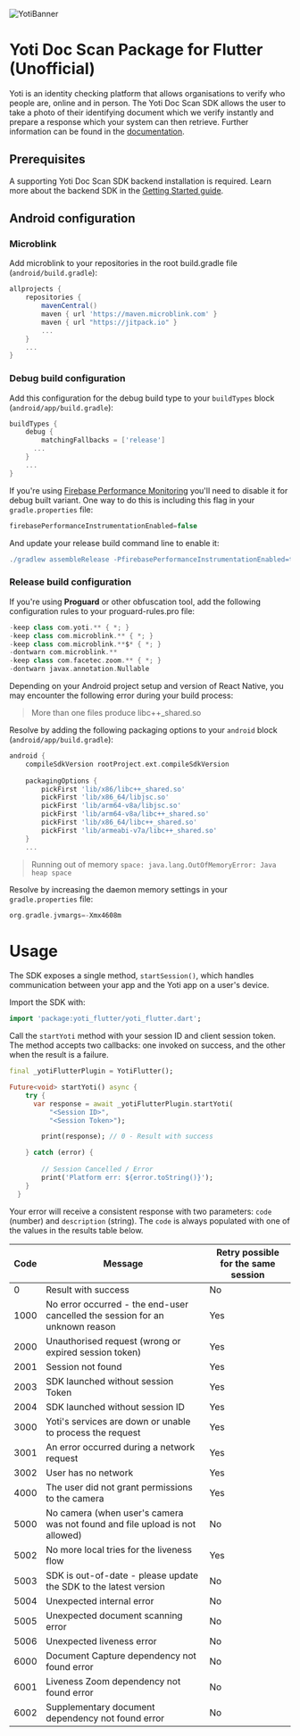 ![YotiBanner](./yoti_banner.png)

# Yoti Doc Scan Package for Flutter (Unofficial)

Yoti is an identity checking platform that allows organisations to verify who people are, online and in person. The Yoti Doc Scan SDK allows the user to take a photo of their identifying document which we verify instantly and prepare a response which your system can then retrieve. Further information can be found in the [documentation](https://developers.yoti.com/yoti/getting-started-docscan).

## Prerequisites

A supporting Yoti Doc Scan SDK backend installation is required. Learn more about the backend SDK in the [Getting Started guide](https://developers.yoti.com/yoti/getting-started-docscan).


## Android configuration

### Microblink

Add microblink to your repositories in the root build.gradle file (`android/build.gradle`):

```groovy
allprojects {
    repositories {
        mavenCentral()
        maven { url 'https://maven.microblink.com' }
        maven { url "https://jitpack.io" }
        ...
    }
    ...
}
```
### Debug build configuration

Add this configuration for the debug build type to your `buildTypes` block (`android/app/build.gradle`):

```groovy
buildTypes {
    debug {
        matchingFallbacks = ['release']
      ...
    }
    ...
}

```
If you're using [Firebase Performance Monitoring](https://rnfirebase.io/perf/usage) you'll need to disable it for debug built variant. One way to do this is including this flag in your `gradle.properties` file:

```groovy
firebasePerformanceInstrumentationEnabled=false

```
And update your release build command line to enable it:

```groovy
./gradlew assembleRelease -PfirebasePerformanceInstrumentationEnabled=true

```

### Release build configuration
If you're using **Proguard** or other obfuscation tool, add the following configuration rules to your proguard-rules.pro file:
```groovy
-keep class com.yoti.** { *; }
-keep class com.microblink.** { *; }
-keep class com.microblink.**$* { *; }
-dontwarn com.microblink.**
-keep class com.facetec.zoom.** { *; }
-dontwarn javax.annotation.Nullable
```


Depending on your Android project setup and version of React Native, you
may encounter the following error during your build process:

> More than one files produce libc++_shared.so

Resolve by adding the following packaging options to your `android` block (`android/app/build.gradle`):

```groovy
android {
    compileSdkVersion rootProject.ext.compileSdkVersion
    
    packagingOptions {
        pickFirst 'lib/x86/libc++_shared.so'
        pickFirst 'lib/x86_64/libjsc.so'
        pickFirst 'lib/arm64-v8a/libjsc.so'
        pickFirst 'lib/arm64-v8a/libc++_shared.so'
        pickFirst 'lib/x86_64/libc++_shared.so'
        pickFirst 'lib/armeabi-v7a/libc++_shared.so'
    }
    ...

```

> Running out of memory `space: java.lang.OutOfMemoryError: Java heap space`

Resolve by increasing the daemon memory settings in your `gradle.properties` file:

```groovy
org.gradle.jvmargs=-Xmx4608m
```

# Usage

The SDK exposes a single method, `startSession()`, which handles communication between your app and the Yoti app on a user's device.

Import the SDK with:
```dart
import 'package:yoti_flutter/yoti_flutter.dart';
```

Call the `startYoti` method with your session ID and client session token. 
The method accepts two callbacks: one invoked on success, and the other when the result is a failure.
```dart
final _yotiFlutterPlugin = YotiFlutter();

Future<void> startYoti() async {
    try {
      var response = await _yotiFlutterPlugin.startYoti(
          "<Session ID>",
          "<Session Token>");

        print(response); // 0 - Result with success

    } catch (error) {
    
        // Session Cancelled / Error
        print('Platform err: ${error.toString()}');
    }
  }
```

Your error will receive a consistent response with two parameters: `code` (number) and `description` (string).
The `code` is always populated with one of the values in the results table below.

| Code              | Message                      | Retry possible for the same session                    |
| ----------------- | ---------------------------- | ---------------------------------- |
| 0                 | Result with success          | No                                 |
| 1000              | No error occurred - the end-user cancelled the session for an unknown reason           | Yes |
| 2000              | Unauthorised request (wrong or expired session token)           | Yes |
| 2001              | Session not found           | Yes |
| 2003              | SDK launched without session Token           | Yes |
| 2004              | SDK launched without session ID           | Yes |
| 3000              | Yoti's services are down or unable to process the request           | Yes |
| 3001              | An error occurred during a network request          | Yes |
| 3002              | User has no network          | Yes |
| 4000              | The user did not grant permissions to the camera          | Yes |
| 5000              | No camera (when user's camera was not found and file upload is not allowed)          | No |
| 5002              | No more local tries for the liveness flow          | Yes |
| 5003              | SDK is out-of-date - please update the SDK to the latest version          | No |
| 5004              | Unexpected internal error          | No |
| 5005              | Unexpected document scanning error          | No |
| 5006              | Unexpected liveness error          | No |
| 6000              | Document Capture dependency not found error          | No |
| 6001              | Liveness Zoom dependency not found error          | No |
| 6002              | Supplementary document dependency not found error          | No |
